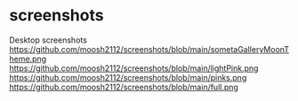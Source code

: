 # screenshots
Desktop screenshots
https://github.com/moosh2112/screenshots/blob/main/sometaGalleryMoonTheme.png
https://github.com/moosh2112/screenshots/blob/main/lightPink.png
https://github.com/moosh2112/screenshots/blob/main/pinks.png
https://github.com/moosh2112/screenshots/blob/main/full.png

